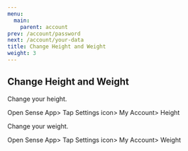 ```yaml
---
menu:
  main:
    parent: account
prev: /account/password
next: /account/your-data
title: Change Height and Weight
weight: 3
---
```


## Change Height and Weight

Change your height.


Open Sense App> Tap Settings icon> My Account> Height	

Change your weight.


Open Sense App> Tap Settings icon> My Account> Weight
